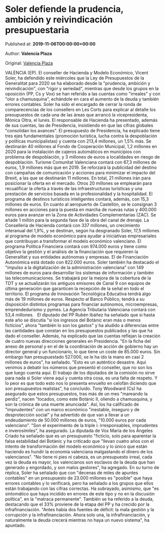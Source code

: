 
# Soler defiende la prudencia, ambición y reivindicación presupuestaria

Published at: **2019-11-06T00:00:00+00:00**

Author: **Valencia Plaza**

Original: [Valencia Plaza](https://valenciaplaza.com/soler-defiende-la-prudencia-ambicion-y-reivindicacion-presupuestaria)

VALÈNCIA (EP). El conseller de Hacienda y Modelo Económico, Vicent Soler, ha defendido este miércoles que la Ley de Presupuestos de la Generalitat para 2020 se ha elaborado desde la "prudencia, ambición y reivindicación", con "rigor y seriedad", mientras que desde los grupos en la oposición (PP, Cs y Vox) se han referido a las cuentas como "irreales" y con "olor a chamusquina", echándole en cara el aumento de la deuda y también errores contables.
Soler ha sido el encargado de cerrar la ronda de comparecencias de los consellers en Les Corts para explicar al detalle los presupuestos de cada una de las áreas que arrancó la vicepresidenta, Mónica Oltra, el lunes. El responsable de Hacienda ha presentado, además de sus cuentas, las de Presidencia, insistiendo en que las cifras globales "consolidan los avances".
El presupuesto de Presidencia, ha explicado tiene tres ejes fundamentales (promoción turística, lucha contra la despoblación y políticas municipalistas) y cuenta con 213,4 millones, un 1,5% más. Se destinarán 40 millones al Fondo de Cooperación Municipal, 1,2 millones en 2020 para la instalación de cajeros automáticos en municipios con problema de despoblación, y 3 millones de euros a localidades en riesgo de despoblación.
Turisme Comunitat Valenciana contará con 67,3 millones de euros, 1,9 millones más que en 2019. Se reforzará la publicidad del destino con campañas de comunicación y acciones para minimizar el impacto del Brexit, a las que se destinarán 11 millones. En total, 21 millones irán para posicionar la oferta en el mercado.
Otros 20 millones se emplearán para recualificar la oferta a través de las infraestructuras turísticas y una prestación de servicios basada en la profesionalidad y la hospitalidad. El programa de destinos turísticos inteligentes contará, además, con 15,3 millones de euros.
En cuanto al aeropuerto de Castellón, se le consignan 3 millones en acciones para la puesta en marcha de nuevas rutas y 400.000 euros para avanzar en la Zona de Actividades Complementarias (ZAC). Se añade 1 millón para la segunda fase de la obra del canal de drenaje.
La Conselleria de Hacienda contará con 337 millones, un crecimiento interanual del 1,9%, y se destinan, según ha desgranado Soler, 17,5 millones al programa de modelo económico para ayudar a iniciativas empresariales que contribuyan a transformar el modelo económico valenciano.
El programa Política Financiera contará con 974.000 euros y tiene como objetivo la gestión y el análisis de la financiación que requieren la Generalitat y sus entidades autónomas y empresas. El de Financiación Autonómica está dotado con 822.000 euros.
Soler también ha destacado el "impulso a la digitalización de la administración valenciana" con 149 millones de euros para desarrollar los sistemas de información y también las telecomunicaciones. Se trabajará por la mejora de la cobertura de la TDT y se actualizarán los antiguos emisores de Canal 9 con equipos de última generación que garanticen la recepción de la señal en todo el territorio. El programa de Innovación Tecnológica Educativa tendrá algo más de 19 millones de euros.
Respecto al Banco Público, tendrá a su disposición distintos programas para financiar autónomos, microempresas, emprendedurismo y pymes. La Agencia Tributaria Valenciana contará con 53,4 millones.
 
El diputado del PP Rubén Ibáñez ha señalado que si hasta este año se discutía "si los ingresos del Botànic eran más o menos ficticios", ahora "también lo son los gastos" y ha aludido a diferencias entre las cantidades que constan en los presupuestos publicados y las que ha dado el conseller.
Además, ha explicado que las cuentas reflejan la creación de cuatro nuevas direcciones generales en Presidencia. "En la ficha del anexo de personal y en el de la coordinación de acción de gobierno hay un director general y un funcionario, lo que tiene un coste de 85.000 euros. Sin embargo han presupuestado 527.000, se le ha ido la mano en casi 2 millones de euros", ha señalado.
"Esto es un auténtico desastre. Aquí venimos a debatir los números que presentó el conseller, que no son los que luego cuenta aquí. El trabajo de los diputados de la comisión no sirve para nada si Soler viene aquí y cuenta otra cosa, es una falta de respeto. Y lo peor es que todo esto nos lo presenta envuelto en celofán diciendo que son presupuestos realistas", ha concluido.
Tony Woodward (Cs) ha asegurado que estos presupuestos, tras más de un mes "mareando la perdiz", nacen "tocados, como este Botànic II, oliendo a chamusquina, y son la crónica de una muerte anunciada". Así, los ha calificado de "imprudentes" con un marco económico "inestable, inseguro y de desprotección social" y ha advertido de que van a llevar a un endeudamiento de 50.000 millones de euros, "10.000 euros por cada valenciano".
"Son el experimento de la triple i: irresponsables, imprudentes e inverosímiles", ha asegurado.
La diputada de Vox María de los Ángeles Criado ha señalado que es un presupuesto "ficticio, solo para aparentar la falsa estabilidad del Botànic y ha criticado que "llevan cuatro años con el intento de transformación del modelo económico y lo único que están haciendo es hundir la economía valenciana malgastando el dinero de los valencianos".
"No tiene ni pies ni cabeza, es un presupuesto irreal, cada vez la deuda es mayor, los valencianos son esclavos de la deuda que han generado y engordado, y son malos gestores", ha agregado.
En su turno de réplica, Soler ha señalado que con "decenas de miles de apuntes contables" en un presupuesto de 23.000 millones es "posible" que haya errores contables y lo verificará, pero ha señalado a los grupos que ellos están trabajando con las cifras correctas.
Ha subrayado, asimismo, que "es sintomático que haya incidido en errores de este tipo y no en la discusión política", en la "matraca permanente".
También se ha referido a la deuda, destacando que el 33% proviene de la etapa del PP y ha crecido por la infrafinanciación. "Antes había dos fuentes de déficit: la mala gestión y la corrupción y la infrafinanciación. Ahora solo una, la infrafinanciación, y naturalmente la deuda crecerá mientras no haya un nuevo sistema", ha apuntado.
